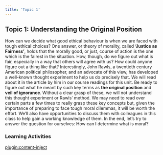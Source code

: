 ```yaml
---
title: 'Topic 1'
---
```


Topic 1: Understanding the Original Position
--------------------------------------------

How can we decide what good ethical behaviour is when we are faced with tough
ethical choices? One answer, or theory of morality, called **‘Justice as
Fairness’**, holds that the morally good, or just, course of action is the one
which is the fairest in the situation. How, though, do we figure out what is
fair, especially in a way that others will agree with us? How could anyone
figure out a thing like that?
Interestingly, John Rawls, a twentieth century American political philosopher, and an advocate of this view, has developed a well-known thought experiment to help us do precisely that. We will read about it in the article by him in our course readings for this unit. Be ready to figure out what he meant by such key terms as **the original position** and **veil of ignorance**. Without a clear grasp of these, we will not understand this thought experiment or Rawls’ method.
We may need to read over certain parts a few times to really grasp these key concepts but, given the importance of preparing to face tough moral dilemmas, it will be worth the effort. We’ll also have opportunities to discuss them with colleagues in this class to help gain a working knowledge of them. In the end, let’s try to answer the question for ourselves: How can I determine what is moral?

### Learning Activities
[plugin:content-inject](../_4-1)
